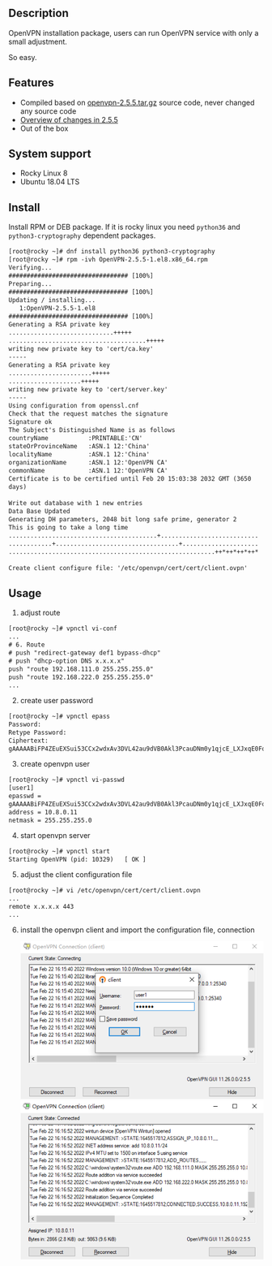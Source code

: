 
## Description
OpenVPN installation package, users can run OpenVPN service with only a small adjustment. </p>
So easy.

## Features
- Compiled based on [openvpn-2.5.5.tar.gz](https://swupdate.openvpn.org/community/releases/openvpn-2.5.5.tar.gz) source code, never changed any source code
- [Overview of changes in 2.5.5](https://github.com/OpenVPN/openvpn/blob/release/2.5/Changes.rst)
- Out of the box

## System support
- Rocky Linux 8
- Ubuntu 18.04 LTS

## Install
Install RPM or DEB package.
If it is rocky linux you need `python36` and `python3-cryptography` dependent packages.
```shell
[root@rocky ~]# dnf install python36 python3-cryptography
[root@rocky ~]# rpm -ivh OpenVPN-2.5.5-1.el8.x86_64.rpm 
Verifying...                          ################################# [100%]
Preparing...                          ################################# [100%]
Updating / installing...
   1:OpenVPN-2.5.5-1.el8              ################################# [100%]
Generating a RSA private key
.............................+++++
......................................+++++
writing new private key to 'cert/ca.key'
-----
Generating a RSA private key
.......................+++++
....................+++++
writing new private key to 'cert/server.key'
-----
Using configuration from openssl.cnf
Check that the request matches the signature
Signature ok
The Subject's Distinguished Name is as follows
countryName           :PRINTABLE:'CN'
stateOrProvinceName   :ASN.1 12:'China'
localityName          :ASN.1 12:'China'
organizationName      :ASN.1 12:'OpenVPN CA'
commonName            :ASN.1 12:'OpenVPN CA'
Certificate is to be certified until Feb 20 15:03:38 2032 GMT (3650 days)

Write out database with 1 new entries
Data Base Updated
Generating DH parameters, 2048 bit long safe prime, generator 2
This is going to take a long time
.........................................+...........................
............+..................................+.....................
.........................................................++*++*++*++*

Create client configure file: '/etc/openvpn/cert/cert/client.ovpn'
```

## Usage
1. adjust route
```shell
[root@rocky ~]# vpnctl vi-conf
...
# 6. Route
# push "redirect-gateway def1 bypass-dhcp"
# push "dhcp-option DNS x.x.x.x"
push "route 192.168.111.0 255.255.255.0"
push "route 192.168.222.0 255.255.255.0"
...
```

2. create user password
```shell
[root@rocky ~]# vpnctl epass
Password: 
Retype Password: 
Ciphertext: gAAAAABiFP4ZEuEXSui53CCx2wdxAv3DVL42au9dVB0Akl3PcauDNm0y1qjcE_LXJxqE0FoktX9v9I0qIvlhnkgnbGAQJnGHlw==
```

3. create openvpn user
```shell
[root@rocky ~]# vpnctl vi-passwd
[user1]
epasswd = gAAAAABiFP4ZEuEXSui53CCx2wdxAv3DVL42au9dVB0Akl3PcauDNm0y1qjcE_LXJxqE0FoktX9v9I0qIvlhnkgnbGAQJnGHlw==
address = 10.8.0.11
netmask = 255.255.255.0
```

4. start openvpn server
```shell
[root@rocky ~]# vpnctl start
Starting OpenVPN (pid: 10329)   [ OK ]
```

5. adjust the client configuration file
```shell
[root@rocky ~]# vi /etc/openvpn/cert/cert/client.ovpn
...
remote x.x.x.x 443
...
```

6. install the openvpn client and import the configuration file, connection </p>
![](./img/login-1.jpg)
![](./img/login-2.jpg)


